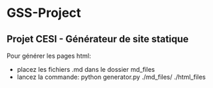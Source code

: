 # GSS-Project

## Projet CESI - Générateur de site statique 

Pour générer les pages html:

- placez les fichiers .md dans le dossier md_files
- lancez la commande: python generator.py ./md_files/ ./html_files
